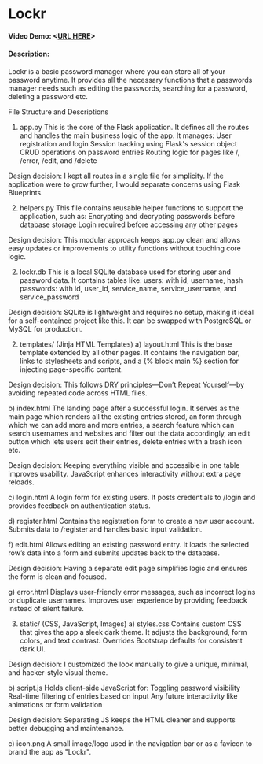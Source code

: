 # Lockr
#### Video Demo:  <[URL HERE](https://www.youtube.com/watch?v=1wFkQxpwX3k)>
#### Description:
Lockr is a basic password manager where you can store all of your password anytime. It provides all the necessary functions that a passwords manager needs such as editing the passwords, searching for a password, deleting a password etc.

File Structure and Descriptions
1) app.py
This is the core of the Flask application. It defines all the routes and handles the main business logic of the app.
It manages:
User registration and login
Session tracking using Flask's session object
CRUD operations on password entries
Routing logic for pages like /, /error, /edit, and /delete

Design decision: I kept all routes in a single file for simplicity. If the application were to grow further, I would separate concerns using Flask Blueprints.

2) helpers.py
This file contains reusable helper functions to support the application, such as:
Encrypting and decrypting passwords before database storage
Login required before accessing any other pages

Design decision: This modular approach keeps app.py clean and allows easy updates or improvements to utility functions without touching core logic.

2) lockr.db
This is a local SQLite database used for storing user and password data. It contains tables like:
users: with id, username, hash
passwords: with id, user_id, service_name, service_username, and service_password

Design decision: SQLite is lightweight and requires no setup, making it ideal for a self-contained project like this. It can be swapped with PostgreSQL or MySQL for production.

2) templates/ (Jinja HTML Templates)
a) layout.html
This is the base template extended by all other pages. It contains the navigation bar, links to stylesheets and scripts, and a {% block main %} section for injecting page-specific content.

Design decision: This follows DRY principles—Don’t Repeat Yourself—by avoiding repeated code across HTML files.

b) index.html
The landing page after a successful login. It serves as the main page which renders all the existing entries stored, an form through which we can add more and more entries, a search feature which can search usernames and websites and filter out the data accordingly, an edit button which lets users edit their entries, delete entries with a trash icon etc.

Design decision: Keeping everything visible and accessible in one table improves usability. JavaScript enhances interactivity without extra page reloads.

c) login.html
A login form for existing users. It posts credentials to /login and provides feedback on authentication status.

d) register.html
Contains the registration form to create a new user account. Submits data to /register and handles basic input validation.

f) edit.html
Allows editing an existing password entry. It loads the selected row’s data into a form and submits updates back to the database.

Design decision: Having a separate edit page simplifies logic and ensures the form is clean and focused.

g) error.html
Displays user-friendly error messages, such as incorrect logins or duplicate usernames. Improves user experience by providing feedback instead of silent failure.

3) static/ (CSS, JavaScript, Images)
a) styles.css
Contains custom CSS that gives the app a sleek dark theme. It adjusts the background, form colors, and text contrast. Overrides Bootstrap defaults for consistent dark UI.

Design decision: I customized the look manually to give a unique, minimal, and hacker-style visual theme.

b) script.js
Holds client-side JavaScript for:
Toggling password visibility
Real-time filtering of entries based on input
Any future interactivity like animations or form validation

Design decision: Separating JS keeps the HTML cleaner and supports better debugging and maintenance.

c) icon.png
A small image/logo used in the navigation bar or as a favicon to brand the app as "Lockr".
